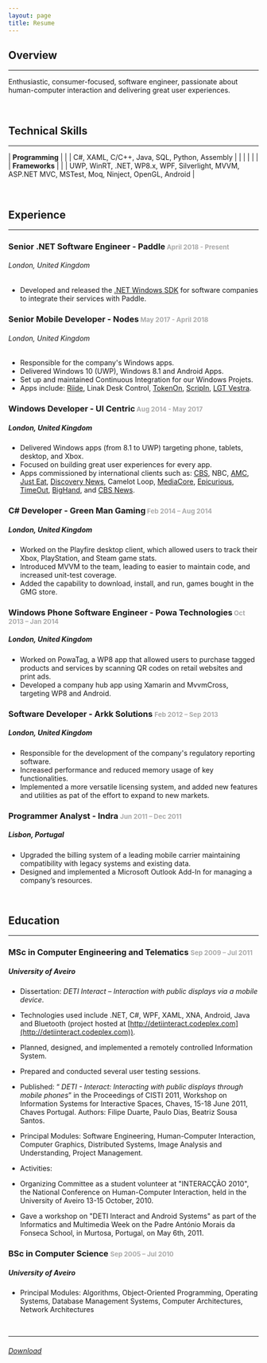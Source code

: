 ```yaml
---
layout: page
title: Resume
---
```


## Overview
---
Enthusiastic, consumer-focused, software engineer, passionate about human-computer interaction and delivering great user experiences.

<br />

## Technical Skills
---

| **Programming** | | |  C#, XAML, C/C++, Java, SQL, Python, Assembly |
| | | | |
| **Frameworks** | | |  UWP, WinRT, .NET, WP8.x, WPF, Silverlight, MVVM, ASP.NET MVC, MSTest, Moq, Ninject, OpenGL, Android |

<br />

## Experience
---
### Senior .NET Software Engineer - Paddle<span style="font-size: small; color: #aaaaaa;"> April 2018 - Present
###### London, United Kingdom

* Developed and released the [.NET Windows SDK](https://www.nuget.org/packages/Paddle.PaddleSDK/) for software companies to integrate their services with Paddle.

### Senior Mobile Developer - Nodes<span style="font-size: small; color: #aaaaaa;"> May 2017 - April 2018
###### London, United Kingdom

* Responsible for the company's Windows apps.
* Delivered Windows 10 (UWP), Windows 8.1 and Android Apps.
* Set up and maintained Continuous Integration for our Windows Projets.
* Apps include: [Riide](https://www.microsoft.com/en-us/store/p/riide/9nnfj90bv4tx), Linak Desk Control, [TokenOn](https://play.google.com/store/apps/details?id=com.tokenon.tokenon), [ScripIn](https://play.google.com/store/apps/details?id=com.scripin.scripinevent), [LGT Vestra](https://play.google.com/store/apps/details?id=uk.vestra.wealth).

### Windows Developer - UI Centric<span style="font-size: small; color: #aaaaaa;"> Aug 2014 - May 2017
##### London, United Kingdom

* Delivered Windows apps (from 8.1 to UWP) targeting phone, tablets,  desktop, and Xbox.
* Focused on building great user experiences for every app.
* Apps commissioned by international clients such as: [CBS](https://www.microsoft.com/en-us/store/p/cbs/9wzdncrfj0wk), NBC, [AMC](https://www.microsoft.com/en-us/store/p/amc/9nblggh1r5rn), [Just Eat](https://www.microsoft.com/en-gb/store/p/just-eat-takeaway/9wzdncrdkb2l?rtc=1), [Discovery News](https://www.microsoft.com/en-gb/store/p/discovery-news/9wzdncrdrchv?rtc=1), Camelot Loop, [MediaCore](https://blogs.msdn.microsoft.com/ukschools/2014/06/02/mediacore-enhancing-engagement-via-visual-learning-capture-app-feature/), [Epicurious](https://www.microsoft.com/en-gb/store/p/epicurious-recipes-shopping-list/9wzdncrfj2j1), [TimeOut](https://www.microsoft.com/en-us/store/p/time-out-london/9nblggh08l6q), [BigHand](https://www.microsoft.com/en-gb/store/p/bighand-go/9nblggh1z9wx), and [CBS News](https://www.microsoft.com/en-gb/store/p/cbs-news/9wzdncrdg3lf).

### C# Developer - Green Man Gaming<span style="font-size: small; color: #aaaaaa;"> Feb 2014 – Aug 2014
##### London, United Kingdom

* Worked on the Playfire desktop client, which allowed users to track their Xbox, PlayStation, and Steam game stats.
* Introduced MVVM to the team, leading to easier to maintain code, and increased unit-test coverage.
* Added the capability to download, install, and run, games bought in the GMG store.

### Windows Phone Software Engineer - Powa Technologies<span style="font-size: small; color: #aaaaaa;"> Oct 2013 – Jan 2014
##### London, United Kingdom

* Worked on PowaTag, a WP8 app that allowed users to purchase tagged products and services by scanning QR codes on retail websites and print ads.
* Developed a company hub app using Xamarin and MvvmCross, targeting WP8 and Android.

### Software Developer - Arkk Solutions <span style="font-size: small; color: #aaaaaa;">Feb 2012 – Sep 2013
##### London, United Kingdom

* Responsible for the development of the company's regulatory reporting software.
* Increased performance and reduced memory usage of key functionalities.
* Implemented a more versatile licensing system, and added new features and utilities as pat of the effort to expand to new markets.

### Programmer Analyst - Indra <span style="font-size: small; color: #aaaaaa;">Jun 2011 – Dec 2011
##### Lisbon, Portugal

* Upgraded the billing system of a leading mobile carrier maintaining compatibility with legacy systems and existing data.
* Designed and implemented a Microsoft Outlook Add-In for managing a company’s resources.

<br />

## Education
---
### MSc in Computer Engineering and Telematics <span style="font-size: small; color: #aaaaaa;">Sep 2009 – Jul 2011
##### University of Aveiro

* Dissertation: _DETI Interact – Interaction with public displays via a mobile device_.

* Technologies used include .NET, C#, WPF, XAML, XNA, Android, Java and Bluetooth (project hosted at [http://detiinteract.codeplex.com](http://detiinteract.codeplex.com)).
* Planned, designed, and implemented a remotely controlled Information System.
* Prepared and conducted several user testing sessions.
* Published: “ _DETI - Interact: Interacting with public displays through mobile phones_” in the Proceedings of CISTI 2011, Workshop on Information Systems for Interactive Spaces, Chaves, 15-18 June 2011, Chaves Portugal. Authors: Filipe Duarte, Paulo Dias, Beatriz Sousa Santos.

* Principal Modules: Software Engineering, Human-Computer Interaction, Computer Graphics, Distributed Systems, Image Analysis and Understanding, Project Management.
* Activities:

* Organizing Committee as a student volunteer at "INTERACÇÃO 2010", the National Conference on Human-Computer Interaction, held in the University of Aveiro 13-15 October, 2010.
* Gave a workshop on "DETI Interact and Android Systems" as part of the Informatics and Multimedia Week on the Padre António Morais da Fonseca School, in Murtosa, Portugal, on May 6th, 2011.

### BSc in Computer Science <span style="font-size: small; color: #aaaaaa;">Sep 2005 – Jul 2010
##### University of Aveiro

* Principal Modules: Algorithms, Object-Oriented Programming, Operating Systems, Database Management Systems, Computer Architectures, Network Architectures

<br/>

---

###### [Download](https://1drv.ms/b/s!And2bv7mGIgul81c9bs9b7z4lG2XnA)
